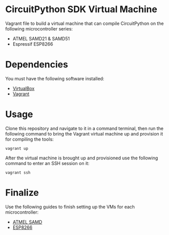 # CircuitPython SDK Virtual Machine

Vagrant file to build a virtual machine that can compile CircuitPython on the following microcontroller series:

* ATMEL SAMD21 & SAMD51
* Espressif ESP8266

# Dependencies

You must have the following software installed:

*  [VirtualBox](https://www.virtualbox.org/)
*  [Vagrant](https://www.vagrantup.com/)

# Usage

Clone this repository and navigate to it in a command terminal, then run the
following command to bring the Vagrant virtual machine up and provision it for
compiling the tools:

    vagrant up

After the virtual machine is brought up and provisioned use the following
command to enter an SSH session on it:

    vagrant ssh

# Finalize
Use the following guides to finish setting up the VMs for each microcontroller:

* [ATMEL SAMD](https://github.com/sommersoft/esp8266-micropython-vagrant/blob/combined/atmel-samd.md)
* [ESP8266](https://github.com/sommersoft/esp8266-micropython-vagrant/blob/combined/esp8266.md)
